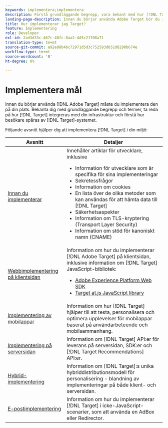 ```yaml
---
keywords: implementera;implementera
description: Förstå grundläggande begrepp, vara bekant med hur [!DNL Target] fungerar och integreras med din infrastruktur och förstå hur besökare spåras.
landing-page-description: Innan du börjar använda Adobe Target bör du implementera det på din webbplats, förstå några grundläggande begrepp och termer och vara bekant med hur [!DNL Target] fungerar.
title: Hur implementerar jag Target?
feature: Implementering
role: Developer
exl-id: 2ad3d33c-467c-48fc-8aa2-4d5c21708a71
translation-type: tm+mt
source-git-commit: a92e88b46c72971d5d3c752593d651d8290b674e
workflow-type: tm+mt
source-wordcount: '0'
ht-degree: 0%

---
```


# Implementera mål

Innan du börjar använda [!DNL Adobe Target] måste du implementera den på din plats. Bekanta dig med grundläggande begrepp och termer, ta reda på hur [!DNL Target] integreras med din infrastruktur och förstå hur besökare spåras av [!DNL Target]-systemet.

Följande avsnitt hjälper dig att implementera [!DNL Target] i din miljö:

| Avsnitt | Detaljer |
| --- | --- |
| [Innan du implementerar](c-considerations-before-you-implement-target/considerations-before-you-implement-target.md) | Innehåller artiklar för utvecklare, inklusive<ul><li>Information för utvecklare som är specifika för sina implementeringar</li><li>Sekretessfrågor</li><li>Information om cookies<li>En lista över de olika metoder som kan användas för att hämta data till [!DNL Target]</li><li>Säkerhetsaspekter</li><li>Information om TLS-kryptering (Transport Layer Security)</li><li>Information om stöd för kanoniskt namn (CNAME)</li></ul> |
| [Webbimplementering på klientsidan](/help/c-implementing-target/c-implementing-target-for-client-side-web/implement-target-for-client-side-web.md) | Information om hur du implementerar [!DNL Adobe Target] på klientsidan, inklusive information om [!DNL Target] JavaScript-bibliotek:<ul><li>[Adobe Experience Platform Web SDK](/help/c-implementing-target/c-implementing-target-for-client-side-web/aep-web-sdk.md)</li><li>[Target at.js JavaScript library](/help/c-implementing-target/c-implementing-target-for-client-side-web/c-how-atjs-works/how-atjs-works.md)</li></ul> |
| [Implementering av mobilappar](/help/c-target-mobile-app/target-mobile-app.md) | Information om hur [!DNL Target] hjälper till att testa, personalisera och optimera upplevelser för mobilappar baserat på användarbeteende och mobilsammanhang. |
| [Implementering på serversidan](/help/c-implementing-target/c-api-and-sdk-overview/api-and-sdk-overview.md) | Information om [!DNL Target] API:er för leverans på serversidan, SDK:er och [!DNL Target Recommendations] API:er. |
| [Hybrid-implementering](/help/c-implementing-target/hybrid-implementation.md) | Information om [!DNL Target]:s unika hybriddistributionsmodell för personalisering - blandning av implementeringar på både klient- och serversidan. |
| [E-postimplementering](c-non-javascript-based-implementation/non-javascript-based-implementation.md) | Information om hur du implementerar [!DNL Target] i icke-JavaScript-scenarier, som att använda en AdBox eller Redirector. |
